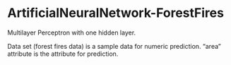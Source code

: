 # ArtificialNeuralNetwork-ForestFires
Multilayer Perceptron with one hidden layer.

Data set (forest fires data) is a sample data for numeric prediction. “area” attribute is the attribute for prediction.
